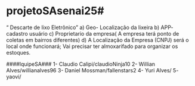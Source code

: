 # projetoSAsenai25#
“ Descarte de lixo Eletrônico” 
a)  Geo- Localização da lixeira
b) APP- cadastro usuário
c) Proprietario da empresa( A empresa terá ponto de coletas em bairros diferentes)
d) A Localização da Empresa (CNPJ) será o local onde funcionará; Vai precisar ter almoxarifado para organizar os estoques.


####IquipeSA###
1- Claudio Calipi/claudioNinja10
2- Willian Alves/willianalves96
3- Daniel Mossman/fallenstars2
4- Yuri Alves/
5- yaovi/

